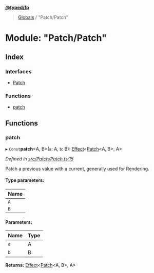 **[@typed/fp](../README.md)**

> [Globals](../globals.md) / "Patch/Patch"

# Module: "Patch/Patch"

## Index

### Interfaces

* [Patch](../interfaces/_patch_patch_.patch.md)

### Functions

* [patch](_patch_patch_.md#patch)

## Functions

### patch

▸ `Const`**patch**\<A, B>(`a`: A, `b`: B): [Effect](_effect_effect_.effect.md)\<[Patch](../interfaces/_patch_patch_.patch.md)\<A, B>, A>

*Defined in [src/Patch/Patch.ts:15](https://github.com/TylorS/typed-fp/blob/f129829/src/Patch/Patch.ts#L15)*

Patch a previous value with a current, generally used for Rendering.

#### Type parameters:

Name |
------ |
`A` |
`B` |

#### Parameters:

Name | Type |
------ | ------ |
`a` | A |
`b` | B |

**Returns:** [Effect](_effect_effect_.effect.md)\<[Patch](../interfaces/_patch_patch_.patch.md)\<A, B>, A>

